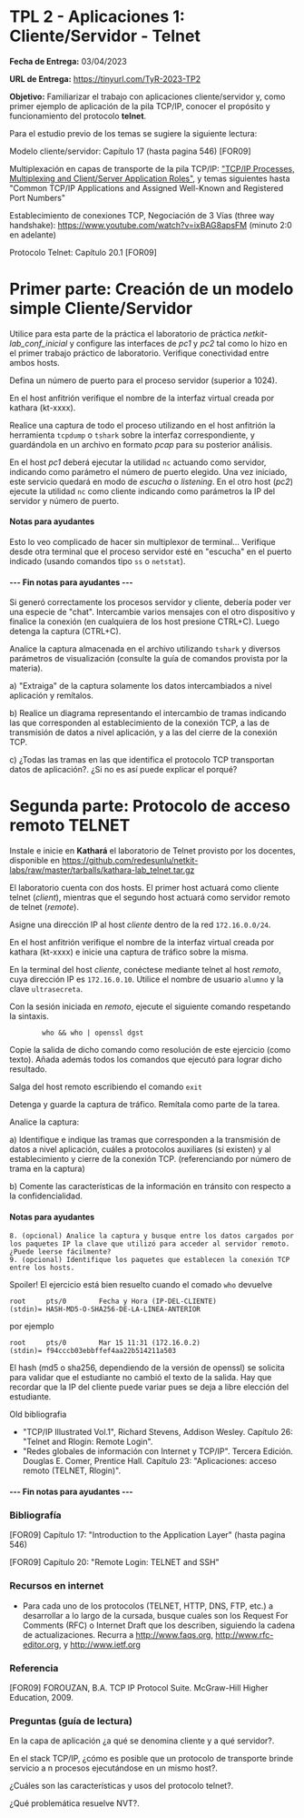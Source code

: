 TPL 2 - Aplicaciones 1: Cliente/Servidor - Telnet
=================================================

**Fecha de Entrega:** 03/04/2023

**URL de Entrega:** <https://tinyurl.com/TyR-2023-TP2>

**Objetivo:**
Familiarizar el trabajo con aplicaciones cliente/servidor y, como primer ejemplo de aplicación de la pila TCP/IP, conocer el propósito y funcionamiento del protocolo **telnet**.

Para el estudio previo de los temas se sugiere la siguiente lectura:

Modelo cliente/servidor: Capítulo 17 (hasta pagina 546) [FOR09]

Multiplexación en capas de transporte de la pila TCP/IP: ["TCP/IP Processes, Multiplexing and Client/Server Application Roles"](http://www.tcpipguide.com/free/t_TCPIPProcessesMultiplexingandClientServerApplicati.htm), y temas siguientes hasta "Common TCP/IP Applications and Assigned Well-Known and Registered Port Numbers"

Establecimiento de conexiones TCP, Negociación de 3 Vías (three way handshake): <https://www.youtube.com/watch?v=ixBAG8apsFM> (minuto 2:0 en adelante)
 
Protocolo Telnet: Capítulo 20.1 [FOR09]


# Primer parte: Creación de un modelo simple Cliente/Servidor

Utilice para esta parte de la práctica el laboratorio de práctica _netkit-lab_conf_inicial_ y configure las interfaces de _pc1_ y _pc2_ tal como lo hizo en el primer trabajo práctico de laboratorio. Verifique conectividad entre ambos hosts.

Defina un número de puerto para el proceso servidor (superior a 1024).

En el host anfitrión verifique el nombre de la interfaz virtual creada por kathara (kt-xxxx).

Realice una captura de todo el proceso utilizando en el host anfitrión la herramienta `tcpdump` o `tshark` sobre la interfaz correspondiente, y guardándola en un archivo en formato _pcap_ para su posterior análisis.

En el host _pc1_ deberá ejecutar la utilidad `nc` actuando como servidor, indicando como parámetro el número de puerto elegido. Una vez iniciado, este servicio quedará en modo de _escucha_ o _listening_. En el otro host (_pc2_) ejecute la utilidad `nc` como cliente indicando como parámetros la IP del servidor y número de puerto.

#### Notas para ayudantes

Esto lo veo complicado de hacer sin multiplexor de terminal...
Verifique desde otra terminal que el proceso servidor esté en "escucha" en el puerto indicado (usando comandos tipo `ss` o `netstat`).

#### --- Fin notas para ayudantes ---

Si generó correctamente los procesos servidor y cliente, debería poder ver una especie de "chat". Intercambie varios mensajes con el otro dispositivo y finalice la conexión (en cualquiera de los host presione CTRL+C). Luego detenga la captura (CTRL+C).

Analice la captura almacenada en el archivo utilizando `tshark` y diversos parámetros de visualización (consulte la guía de comandos provista por la materia).

a) "Extraiga" de la captura solamente los datos intercambiados a nivel aplicación y remítalos.

b)  Realice un diagrama representando el intercambio de tramas indicando las que corresponden al establecimiento de la conexión TCP, a las de transmisión de datos a nivel aplicación, y a las del cierre de la conexión TCP.

c) ¿Todas las tramas en las que identifica el protocolo TCP transportan datos de aplicación?. ¿Si no es así puede explicar el porqué?


# Segunda parte: Protocolo de acceso remoto TELNET

Instale e inicie en **Kathará** el laboratorio de Telnet provisto por los docentes, disponible en <https://github.com/redesunlu/netkit-labs/raw/master/tarballs/kathara-lab_telnet.tar.gz>

El laboratorio cuenta con dos hosts. El primer host actuará como cliente telnet (_client_), mientras que el segundo host actuará como servidor remoto de telnet (_remote_).

Asigne una dirección IP al host _cliente_ dentro de la red `172.16.0.0/24`.

En el host anfitrión verifique el nombre de la interfaz virtual creada por kathara (kt-xxxx) e inicie una captura de tráfico sobre la misma.

En la terminal del host _cliente_, conéctese mediante telnet al host _remoto_, cuya dirección IP es `172.16.0.10`. Utilice el nombre de usuario `alumno` y la clave `ultrasecreta`.

Con la sesión iniciada en _remoto_, ejecute el siguiente comando respetando la sintaxis.

            who && who | openssl dgst

Copie la salida de dicho comando como resolución de este ejercicio (como texto). Añada además todos los comandos que ejecutó para lograr dicho resultado.

Salga del host remoto escribiendo el comando `exit`

Detenga y guarde la captura de tráfico. Remítala como parte de la tarea.

Analice la captura:

a) Identifique e indique las tramas que corresponden a la transmisión de datos a nivel aplicación, cuáles a protocolos auxiliares (si existen) y al establecimiento y cierre de la conexión TCP. (referenciando por número de trama en la captura)

b) Comente las características de la información en tránsito con respecto a la confidencialidad.

#### Notas para ayudantes

    8. (opcional) Analice la captura y busque entre los datos cargados por los paquetes IP la clave que utilizó para acceder al servidor remoto. ¿Puede leerse fácilmente?
    9. (opcional) Identifique los paquetes que establecen la conexión TCP entre los hosts.

Spoiler! El ejercicio está bien resuelto cuando el comado `who` devuelve

    root     pts/0        Fecha y Hora (IP-DEL-CLIENTE)
    (stdin)= HASH-MD5-O-SHA256-DE-LA-LINEA-ANTERIOR

por ejemplo

    root     pts/0        Mar 15 11:31 (172.16.0.2)
    (stdin)= f94cccb03ebbffef4aa22b514211a503

El hash (md5 o sha256, dependiendo de la versión de openssl) se solicita para validar que el estudiante no cambió el texto de la salida. Hay que recordar que la IP del cliente puede variar pues se deja a libre elección del estudiante.

Old bibliografia

* "TCP/IP Illustrated Vol.1", Richard Stevens, Addison Wesley.  Capítulo 26: "Telnet and Rlogin: Remote Login".
* "Redes globales de información con Internet y TCP/IP". Tercera Edición. Douglas E. Comer, Prentice Hall. Capítulo 23: "Aplicaciones: acceso remoto (TELNET, Rlogin)".

#### --- Fin notas para ayudantes ---

### Bibliografía

[FOR09] Capítulo 17: "Introduction to the Application Layer" (hasta pagina 546)

[FOR09] Capítulo 20: "Remote Login: TELNET and SSH"

### Recursos en internet

* Para cada uno de los protocolos (TELNET, HTTP, DNS, FTP, etc.) a desarrollar a lo largo de la cursada, busque cuales son los Request For Comments (RFC) o Internet Draft que los describen, siguiendo la cadena de actualizaciones. Recurra a <http://www.faqs.org>, <http://www.rfc-editor.org>, y <http://www.ietf.org>

### Referencia

[FOR09] FOROUZAN, B.A. TCP IP Protocol Suite. McGraw-Hill Higher Education, 2009.


### Preguntas (guía de lectura)

En la capa de aplicación ¿a qué se denomina cliente y a qué servidor?.

En el stack TCP/IP, ¿cómo es posible que un protocolo de transporte brinde servicio a n procesos ejecutándose en un mismo host?.

¿Cuáles son las características y usos del protocolo telnet?.

¿Qué problemática resuelve NVT?.
